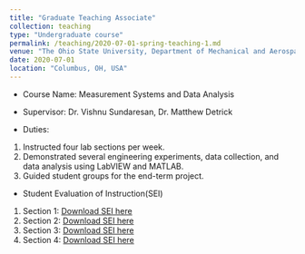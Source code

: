 ```yaml
---
title: "Graduate Teaching Associate"
collection: teaching
type: "Undergraduate course"
permalink: /teaching/2020-07-01-spring-teaching-1.md
venue: "The Ohio State University, Department of Mechanical and Aerospace Engineering"
date: 2020-07-01
location: "Columbus, OH, USA"
---
```


* Course Name: Measurement Systems and Data Analysis

* Supervisor: Dr. Vishnu Sundaresan, Dr. Matthew Detrick

* Duties: 
 1. Instructed four lab sections per week.
 2. Demonstrated several engineering experiments, data collection, and data analysis using LabVIEW and MATLAB.
 3. Guided student groups for the end-term project.
 
 * Student Evaluation of Instruction(SEI)
  1. Section 1: [Download SEI here](http://varunlochab.github.io/files/SEI3.pdf)
  2. Section 2: [Download SEI here](http://varunlochab.github.io/files/SEI2.pdf)
  3. Section 3: [Download SEI here](http://varunlochab.github.io/files/SEI4.pdf)
  4. Section 4: [Download SEI here](http://varunlochab.github.io/files/SEI1.pdf)
